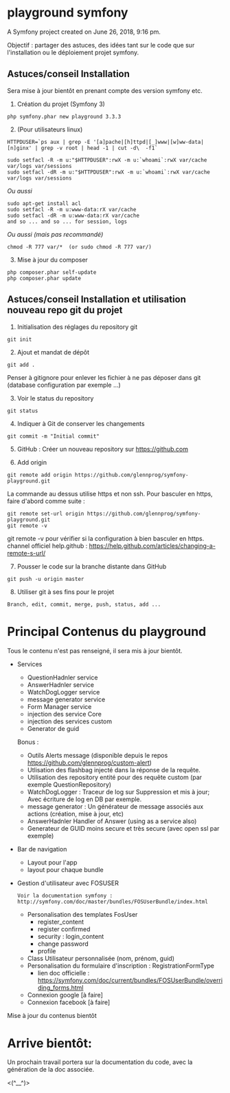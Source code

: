 # playground symfony

A Symfony project created on June 26, 2018, 9:16 pm.

Objectif :
partager des astuces, des idées tant sur le code que sur l'installation ou le déploiement projet symfony.

## Astuces/conseil Installation

Sera mise à jour bientôt en prenant compte des version symfony etc.


1. Création du projet (Symfony 3)
```
php symfony.phar new playground 3.3.3
```

2. (Pour utilisateurs linux)
```
HTTPDUSER=`ps aux | grep -E '[a]pache|[h]ttpd|[_]www|[w]ww-data|[n]ginx' | grep -v root | head -1 | cut -d\  -f1`
```
```
sudo setfacl -R -m u:"$HTTPDUSER":rwX -m u:`whoami`:rwX var/cache var/logs var/sessions
sudo setfacl -dR -m u:"$HTTPDUSER":rwX -m u:`whoami`:rwX var/cache var/logs var/sessions
```

*Ou aussi*
```
sudo apt-get install acl
sudo setfacl -R -m u:www-data:rX var/cache
sudo setfacl -dR -m u:www-data:rX var/cache
and so ... and so ... for session, logs 
```

*Ou aussi (mais pas recommandé)*
```
chmod -R 777 var/*  (or sudo chmod -R 777 var/)
```

3. Mise à jour du composer
```
php composer.phar self-update
php composer.phar update
```

## Astuces/conseil Installation et utilisation nouveau repo git du projet

1. Initialisation des réglages du repository git
```
git init   
```

2. Ajout et mandat de dépôt
```
git add .
```

Penser à gitignore pour enlever les fichier à ne pas déposer dans git (database configuration par exemple ...)      

3. Voir le status du repository
```
git status
```

4. Indiquer à Git de conserver les changements
```
git commit -m "Initial commit"
```

5. GitHub : Créer un nouveau repository sur https://github.com

6. Add origin  
```
git remote add origin https://github.com/glennprog/symfony-playground.git
```
La commande au dessus utilise https et non ssh. Pour basculer en https, faire d'abord comme suite :
```
git remote set-url origin https://github.com/glennprog/symfony-playground.git
git remote -v
```
git remote -v pour vérifier si la configuration à bien basculer en https.
channel officiel help.github : https://help.github.com/articles/changing-a-remote-s-url/

7. Pousser le code sur la branche distante dans GitHub
```
git push -u origin master
```

8. Utiliser git à ses fins pour le projet
```
Branch, edit, commit, merge, push, status, add ...
```


# Principal Contenus du playground

Tous le contenu n'est pas renseigné, il sera mis à jour bientôt.

- Services
    - QuestionHadnler service
    - AnswerHadnler service
    - WatchDogLogger service
    - message generator service
    - Form Manager service
    - injection des service Core
    - injection des services custom
    - Generator de guid

    Bonus : 
    - Outils Alerts message (disponible depuis le repos https://github.com/glennprog/custom-alert)
    - Utlisation des flashbag injecté dans la réponse de la requête.
    - Utilisation des repository entité pour des requête custom (par exemple QuestionRepository)
    - WatchDogLogger : Traceur de log sur Suppression et mis à jour; Avec écriture de log en DB par exemple.
    - message generator : Un générateur de message associés aux actions (création, mise à jour, etc)
    - AnswerHadnler Handler of Answer (using as a service also)
    - Generateur de GUID moins secure et très secure (avec open ssl par exemple)

- Bar de navigation
    - Layout pour l'app
    - layout pour chaque bundle

- Gestion d'utilisateur avec FOSUSER
    ```
    Voir la documentation symfony : http://symfony.com/doc/master/bundles/FOSUserBundle/index.html
    ```
    - Personalisation des templates FosUser
        - register_content
        - register confirmed
        - security : login_content
        - change password
        - profile
    - Class Utilisateur personnalisée (nom, prénom, guid)
    - Personalisation du formulaire d'inscription : RegistrationFormType
        - lien doc officielle : https://symfony.com/doc/current/bundles/FOSUserBundle/overriding_forms.html
    - Connexion google [à faire]
    - Connexion facebook [à faire]


Mise à jour du contenus bientôt

# Arrive bientôt:

Un prochain travail portera sur la documentation du code, avec la génération de la doc associée.



<(^__^)>